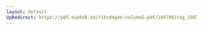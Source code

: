 ```yaml
---
layout: default
UpRedirect: https://pdf.swedeb.se/riksdagen-volumeG-pdf/199798/reg_199798/reg_199798_0377.pdf
---
```


